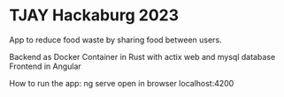 # TJAY Hackaburg 2023 

App to reduce food waste by sharing food between users.


Backend as Docker Container in Rust with actix web and mysql database Frontend in Angular 


How to run the app:
ng serve
open in browser localhost:4200
